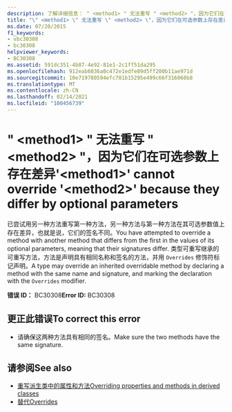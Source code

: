 ```yaml
---
description: 了解详细信息： " <method1> " 无法重写 " <method2> "，因为它们在可选参数上存在差异
title: "\" <method1> \" 无法重写 \" <method2> \"，因为它们在可选参数上存在差异"
ms.date: 07/20/2015
f1_keywords:
- vbc30308
- bc30308
helpviewer_keywords:
- BC30308
ms.assetid: 591dc351-4b87-4e92-81e1-2c1ff51da295
ms.openlocfilehash: 912eab6036a0c472e1edfe09d5ff200b11ae971d
ms.sourcegitcommit: 10e719780594efc781b15295e499c66f316068b8
ms.translationtype: MT
ms.contentlocale: zh-CN
ms.lasthandoff: 02/14/2021
ms.locfileid: "100456739"
---
```

# <a name="method1-cannot-override-method2-because-they-differ-by-optional-parameters"></a><span data-ttu-id="c3d84-103">" \<method1> " 无法重写 " \<method2> "，因为它们在可选参数上存在差异</span><span class="sxs-lookup"><span data-stu-id="c3d84-103">'\<method1>' cannot override '\<method2>' because they differ by optional parameters</span></span>

<span data-ttu-id="c3d84-104">已尝试用另一种方法重写第一种方法，另一种方法与第一种方法在其可选参数值上存在差异，也就是说，它们的签名不同。</span><span class="sxs-lookup"><span data-stu-id="c3d84-104">You have attempted to override a method with another method that differs from the first in the values of its optional parameters, meaning that their signatures differ.</span></span> <span data-ttu-id="c3d84-105">类型可重写继承的可重写方法，方法是声明具有相同名称和签名的方法，并用 `Overrides` 修饰符标记声明。</span><span class="sxs-lookup"><span data-stu-id="c3d84-105">A type may override an inherited overridable method by declaring a method with the same name and signature, and marking the declaration with the `Overrides` modifier.</span></span>  
  
 <span data-ttu-id="c3d84-106">**错误 ID：** BC30308</span><span class="sxs-lookup"><span data-stu-id="c3d84-106">**Error ID:** BC30308</span></span>  
  
## <a name="to-correct-this-error"></a><span data-ttu-id="c3d84-107">更正此错误</span><span class="sxs-lookup"><span data-stu-id="c3d84-107">To correct this error</span></span>  
  
- <span data-ttu-id="c3d84-108">请确保这两种方法具有相同的签名。</span><span class="sxs-lookup"><span data-stu-id="c3d84-108">Make sure the two methods have the same signature.</span></span>  
  
## <a name="see-also"></a><span data-ttu-id="c3d84-109">请参阅</span><span class="sxs-lookup"><span data-stu-id="c3d84-109">See also</span></span>

- [<span data-ttu-id="c3d84-110">重写派生类中的属性和方法</span><span class="sxs-lookup"><span data-stu-id="c3d84-110">Overriding properties and methods in derived classes</span></span>](../programming-guide/language-features/objects-and-classes/inheritance-basics.md#overriding-properties-and-methods-in-derived-classes)
- [<span data-ttu-id="c3d84-111">替代</span><span class="sxs-lookup"><span data-stu-id="c3d84-111">Overrides</span></span>](../language-reference/modifiers/overrides.md)
